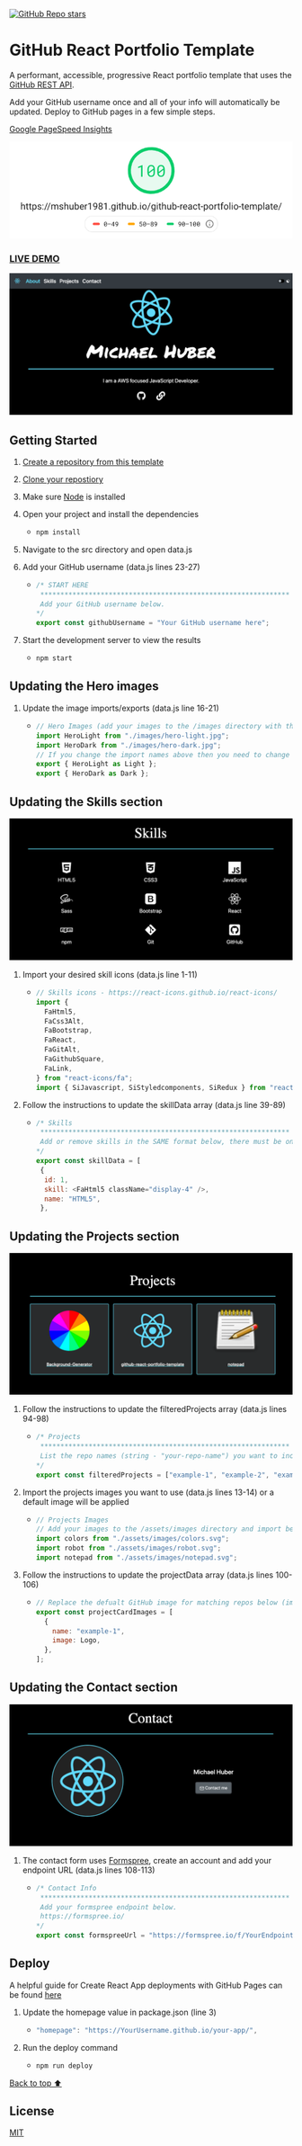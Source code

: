 [![GitHub Repo stars](https://img.shields.io/github/stars/mshuber1981/github-react-portfolio-template?color=%2361dbfb&style=for-the-badge&logo=github)](https://github.com/mshuber1981/github-react-portfolio-template/stargazers/)

# GitHub React Portfolio Template

A performant, accessible, progressive React portfolio template that uses the [GitHub REST API](https://docs.github.com/en/free-pro-team@latest/rest).

Add your GitHub username once and all of your info will automatically be updated. Deploy to GitHub pages in a few simple steps.

[Google PageSpeed Insights](https://developers.google.com/speed/pagespeed/insights/)

![Page Speed](/images/speed.png)

### <a href="https://mshuber1981.github.io/github-react-portfolio-template/">LIVE DEMO</a>

![Project Preview](/images/preview.png)

## Getting Started

1. [Create a repository from this template](https://docs.github.com/en/repositories/creating-and-managing-repositories/creating-a-repository-from-a-template)
1. [Clone your repostiory](https://developers.google.com/speed/pagespeed/insights/)
1. Make sure [Node](https://nodejs.org/en/) is installed
1. Open your project and install the dependencies

   - ```bash
     npm install
     ```

1. Navigate to the src directory and open data.js
1. Add your GitHub username (data.js lines 23-27)

   - ```javascript
     /* START HERE
      ************************************************************** 
      Add your GitHub username below.
     */
     export const githubUsername = "Your GitHub username here";
     ```

1. Start the development server to view the results

   - ```bash
     npm start
     ```

## Updating the Hero images

1. Update the image imports/exports (data.js line 16-21)

   - ```javascript
     // Hero Images (add your images to the /images directory with the same names)
     import HeroLight from "./images/hero-light.jpg";
     import HeroDark from "./images/hero-dark.jpg";
     // If you change the import names above then you need to change the export names below
     export { HeroLight as Light };
     export { HeroDark as Dark };
     ```

## Updating the Skills section

![Skills Preview](/images/skills.png)

1. Import your desired skill icons (data.js line 1-11)

   - ```javascript
     // Skills icons - https://react-icons.github.io/react-icons/
     import {
       FaHtml5,
       FaCss3Alt,
       FaBootstrap,
       FaReact,
       FaGitAlt,
       FaGithubSquare,
       FaLink,
     } from "react-icons/fa";
     import { SiJavascript, SiStyledcomponents, SiRedux } from "react-icons/si";
     ```

1. Follow the instructions to update the skillData array (data.js line 39-89)

   - ```javascript
     /* Skills
      **************************************************************
      Add or remove skills in the SAME format below, there must be one icon imported above per skill below.
     */
     export const skillData = [
      {
       id: 1,
       skill: <FaHtml5 className="display-4" />,
       name: "HTML5",
      },
     ```

## Updating the Projects section

![Projects Preview](/images/projects.png)

1. Follow the instructions to update the filteredProjects array (data.js lines 94-98)

   - ```javascript
     /* Projects
      ************************************************************** 
      List the repo names (string - "your-repo-name") you want to include (they will be sorted alphabetically). If empty, only the first 3 will be included.
     */
     export const filteredProjects = ["example-1", "example-2", "example-3"];
     ```

1. Import the projects images you want to use (data.js lines 13-14) or a default image will be applied

   - ```javascript
     // Projects Images
     // Add your images to the /assets/images directory and import below
     import colors from "./assets/images/colors.svg";
     import robot from "./assets/images/robot.svg";
     import notepad from "./assets/images/notepad.svg";
     ```

1. Follow the instructions to update the projectData array (data.js lines 100-106)

   - ```javascript
     // Replace the defualt GitHub image for matching repos below (images imported above - lines 13-14)
     export const projectCardImages = [
       {
         name: "example-1",
         image: Logo,
       },
     ];
     ```

## Updating the Contact section

![Contact Preview](/images/contact.png)

1. The contact form uses [Formspree](https://formspree.io/), create an account and add your endpoint URL (data.js lines 108-113)

   - ```javascript
     /* Contact Info
      ************************************************************** 
      Add your formspree endpoint below.
      https://formspree.io/
     */
     export const formspreeUrl = "https://formspree.io/f/YourEndpoint";
     ```

## Deploy

A helpful guide for Create React App deployments with GitHub Pages can be found [here](https://create-react-app.dev/docs/deployment#github-pages)

1. Update the homepage value in package.json (line 3)

   - ```javascript
     "homepage": "https://YourUsername.github.io/your-app/",
     ```

1. Run the deploy command

   - ```bash
     npm run deploy
     ```

[Back to top ⬆](#github-react-portfolio-template)

## License

[MIT](https://choosealicense.com/licenses/mit/)
